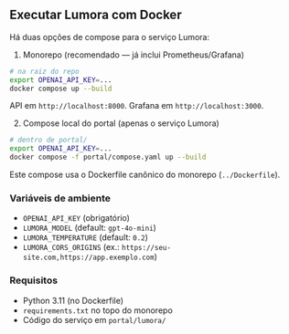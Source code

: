 ## Executar Lumora com Docker

Há duas opções de compose para o serviço Lumora:

1) Monorepo (recomendado — já inclui Prometheus/Grafana)
```sh
# na raiz do repo
export OPENAI_API_KEY=...
docker compose up --build
```
API em `http://localhost:8000`. Grafana em `http://localhost:3000`.

2) Compose local do portal (apenas o serviço Lumora)
```sh
# dentro de portal/
export OPENAI_API_KEY=...
docker compose -f portal/compose.yaml up --build
```
Este compose usa o Dockerfile canônico do monorepo (`../Dockerfile`).

### Variáveis de ambiente
- `OPENAI_API_KEY` (obrigatório)
- `LUMORA_MODEL` (default: `gpt-4o-mini`)
- `LUMORA_TEMPERATURE` (default: `0.2`)
- `LUMORA_CORS_ORIGINS` (ex.: `https://seu-site.com,https://app.exemplo.com`)

### Requisitos
- Python 3.11 (no Dockerfile)
- `requirements.txt` no topo do monorepo
- Código do serviço em `portal/lumora/`
